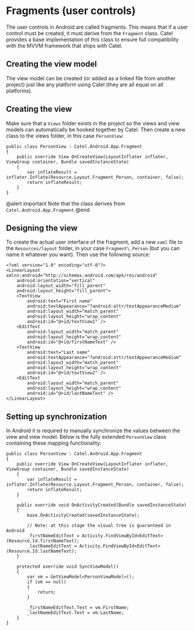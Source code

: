 # Fragments (user controls)

The user controls in Android are called fragments. This means that if a user control must be created, it must derive from the `Fragment` class. Catel provides a base implementation of this class to ensure full compatibility with the MVVM framework that ships with Catel.

## Creating the view model

The view model can be created (or added as a linked file from another project) just like any platform using Catel (they are all equal on all platforms).

## Creating the view

Make sure that a `Views` folder exists in the project so the views and view models can automatically be hooked together by Catel. Then create a new class to the views folder, in this case `PersonView`:

```
public class PersonView : Catel.Android.App.Fragment
{
    public override View OnCreateView(LayoutInflater inflater, ViewGroup container, Bundle savedInstanceState)
    {
        var inflateResult = inflater.Inflate(Resource.Layout.Fragment_Person, container, false);
        return inflateResult;
    }
}
```

@alert important
Note that the class derives from `Catel.Android.App.Fragment`
@end

## Designing the view

To create the actual user interface of the fragment, add a new `xaml` file to the `Resources/layout` folder, in your case `Fragment\_Person` (but you can name it whatever you want). Then use the following source:

```
<?xml version="1.0" encoding="utf-8"?>
<LinearLayout xmlns:android="http://schemas.android.com/apk/res/android"
    android:orientation="vertical"
    android:layout_width="fill_parent"
    android:layout_height="fill_parent">
    <TextView
        android:text="First name"
        android:textAppearance="?android:attr/textAppearanceMedium"
        android:layout_width="match_parent"
        android:layout_height="wrap_content"
        android:id="@+id/textView1" />
    <EditText
        android:layout_width="match_parent"
        android:layout_height="wrap_content"
        android:id="@+id/firstNameText" />
    <TextView
        android:text="Last name"
        android:textAppearance="?android:attr/textAppearanceMedium"
        android:layout_width="match_parent"
        android:layout_height="wrap_content"
        android:id="@+id/textView2" />
    <EditText
        android:layout_width="match_parent"
        android:layout_height="wrap_content"
        android:id="@+id/lastNameText" />
</LinearLayout>
```

## Setting up synchronization

In Android it is required to manually synchronize the values between the view and view model. Below is the fully extended `PersonView` class containing these mapping functionality:

```
public class PersonView : Catel.Android.App.Fragment
{
    public override View OnCreateView(LayoutInflater inflater, ViewGroup container, Bundle savedInstanceState)
    {
        var inflateResult = inflater.Inflate(Resource.Layout.Fragment_Person, container, false);
        return inflateResult;
    }

    public override void OnActivityCreated(Bundle savedInstanceState)
    {
        base.OnActivityCreated(savedInstanceState);

        // Note: at this stage the visual tree is guaranteed in Android
        _firstNameEditText = Activity.FindViewById<EditText>(Resource.Id.firstNameText);
        _lastNameEditText = Activity.FindViewById<EditText>(Resource.Id.lastNameText);
    }

    protected override void SyncViewModel()
    {
        var vm = GetViewModel<PersonViewModel>();
        if (vm == null)
        {
            return;
        }

        _firstNameEditText.Text = vm.FirstName;
        _lastNameEditText.Text = vm.LastName;
    }
}
```
